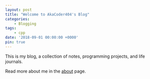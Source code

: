 ```yaml
---
layout: post
title: "Welcome to AkaCoder404's Blog"
categories:
    - Blogging
tags:
    - cpp
date: '2018-09-01 00:00:00 +0000'
pin: true
--- 
```


This is my blog, a collection of notes, programming projects, and life journals.

Read more about me in the [about](../../about) page.